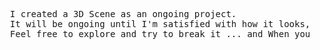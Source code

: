 <pre>
  I created a 3D Scene as an ongoing project.   
  It will be ongoing until I'm satisfied with how it looks, the loading speeed, fps and interactivity.  
  Feel free to explore and try to break it ... and When you do please leave me a message <3
</pre>
